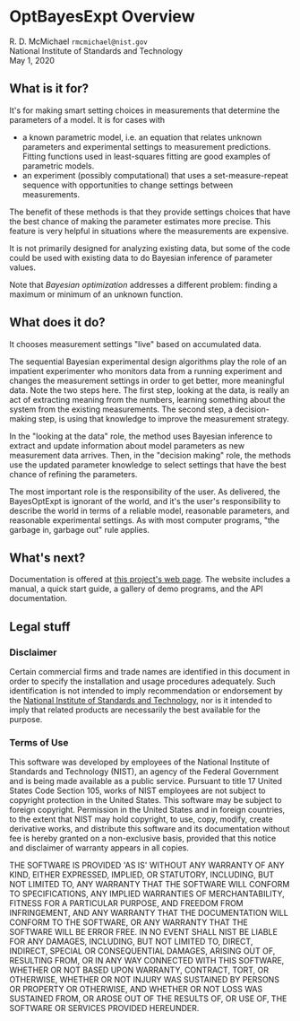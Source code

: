 
# OptBayesExpt Overview

R. D. McMichael
`rmcmichael@nist.gov`  
National Institute of Standards and Technology  
May 1, 2020

## What is it for?

It's for making smart setting choices in measurements that determine
the parameters of a model. It is for cases with

 - a known parametric model, i.e. an equation that relates unknown parameters
   and experimental settings to measurement predictions. Fitting functions used
   in least-squares fitting are good examples of parametric models.
 - an experiment (possibly computational) that uses a set-measure-repeat
   sequence with opportunities to change settings between measurements.

The benefit of these methods is that they provide settings choices
that have the best chance of making the parameter estimates more precise.
This feature is very helpful in situations where the measurements are
expensive.

It is not primarily designed for analyzing existing data, but some of the
code could be used with existing data to do Bayesian inference of parameter
values.

Note that *Bayesian optimization* addresses a different problem: finding a
maximum or minimum of an unknown function.

## What does it do?

It chooses measurement settings "live" based on accumulated data.

The sequential Bayesian experimental design algorithms play the role of an
impatient experimenter who monitors data from a running experiment and
changes the measurement settings in order to get better, more meaningful
data. Note the two steps here. The first step, looking at the data, is
really an act of extracting meaning from the numbers, learning something
about the system from the existing measurements. The second step, a
decision-making step, is using that knowledge to improve the measurement
strategy.

In the "looking at the data" role, the method uses Bayesian inference to
extract and update information about model parameters as new measurement
data arrives.  Then, in the
"decision making" role, the methods use the updated parameter knowledge
to select settings that have the best chance of refining the parameters.

The most important role is the responsibility of the user. As delivered, the
BayesOptExpt is ignorant of the world, and it's the user's responsibility
to describe the world in terms of a reliable model, reasonable parameters, and
reasonable experimental settings. As with most computer programs, "the
garbage in, garbage out" rule applies.

## What's next?

Documentation is offered at
[this project's web page](https://pages.nist.gov/optbayesexpt).  The website
includes a manual, a quick start guide, a gallery of demo programs, and the
API documentation.

## Legal stuff

### Disclaimer
Certain commercial firms and trade names are identified in this document in
order to specify the installation and usage procedures adequately. Such
identification is not intended to imply recommendation or endorsement by the
[National Institute of Standards and Technology](http://www.nist.gov), nor
is it intended to imply that related products are necessarily the best
available for the purpose.

### Terms of Use
This software was developed by employees of the National Institute of
Standards and Technology (NIST), an agency of the Federal
Government and is being made available as a public service. Pursuant to
title 17 United States Code Section 105, works of NIST employees are not
subject to copyright protection in the United States. This software may be
subject to foreign copyright. Permission in the United States and in
foreign countries, to the extent that NIST may hold copyright, to use,
copy, modify, create derivative works, and distribute this software and its
documentation without fee is hereby granted on a non-exclusive basis,
provided that this notice and disclaimer of warranty appears in all copies.

THE SOFTWARE IS PROVIDED 'AS IS' WITHOUT ANY WARRANTY OF ANY KIND, EITHER EXPRESSED, IMPLIED, OR STATUTORY, INCLUDING, BUT NOT LIMITED TO, ANY WARRANTY THAT THE SOFTWARE WILL CONFORM TO SPECIFICATIONS, ANY IMPLIED WARRANTIES OF MERCHANTABILITY, FITNESS FOR A PARTICULAR PURPOSE, AND FREEDOM FROM INFRINGEMENT, AND ANY WARRANTY THAT THE DOCUMENTATION WILL CONFORM TO THE SOFTWARE, OR ANY WARRANTY THAT THE SOFTWARE WILL BE ERROR FREE. IN NO EVENT SHALL NIST BE LIABLE FOR ANY DAMAGES, INCLUDING,
BUT NOT LIMITED TO, DIRECT, INDIRECT, SPECIAL OR CONSEQUENTIAL DAMAGES, ARISING OUT OF, RESULTING FROM, OR IN ANY WAY CONNECTED WITH THIS SOFTWARE, WHETHER OR NOT BASED UPON WARRANTY, CONTRACT, TORT, OR OTHERWISE, WHETHER OR NOT INJURY WAS SUSTAINED BY PERSONS OR PROPERTY OR OTHERWISE, AND WHETHER OR NOT LOSS WAS SUSTAINED FROM, OR AROSE OUT OF THE RESULTS OF, OR USE OF, THE SOFTWARE OR SERVICES PROVIDED HEREUNDER.

